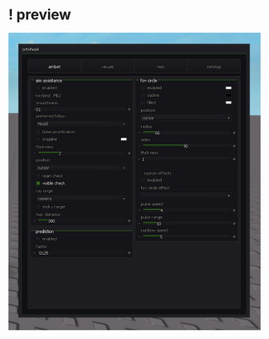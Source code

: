 # ! preview
![a](https://raw.githubusercontent.com/bigdanix/elegant-ui-libs/refs/heads/main/octohook/preview.png)
